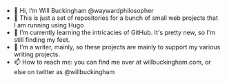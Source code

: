 - 👋 Hi, I’m Will Buckingham @waywardphilosopher
- 👀 This is just a set of repositories for a bunch of small web projects that I am running using Hugo
- 🌱 I’m currently learning the intricacies of GitHub. It's pretty new, so I'm still finding my feet.
- 💞️ I’m a writer, mainly, so these projects are mainly to support my various writing projects.
- 📫 How to reach me: you can find me over at willbuckingham.com, or else on twitter as @willbuckingham

<!---
waywardphilosopher/waywardphilosopher is a ✨ special ✨ repository because its `README.md` (this file) appears on your GitHub profile.
You can click the Preview link to take a look at your changes.
--->
